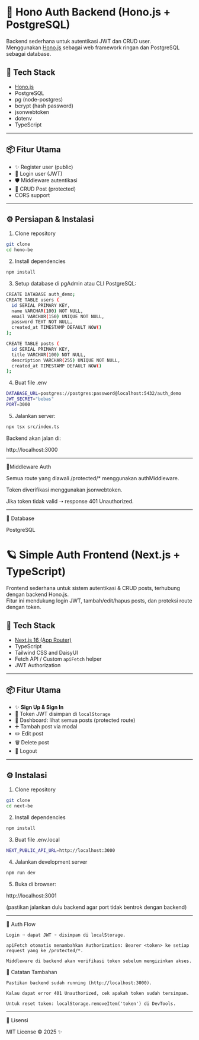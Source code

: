 # 🌙 Hono Auth Backend (Hono.js + PostgreSQL)

Backend sederhana untuk autentikasi JWT dan CRUD user.  
Menggunakan [Hono.js](https://hono.dev/) sebagai web framework ringan dan PostgreSQL sebagai database.

## 🧰 Tech Stack

- [Hono.js](https://hono.dev/)
- PostgreSQL
- pg (node-postgres)
- bcrypt (hash password)
- jsonwebtoken
- dotenv
- TypeScript

---

## 📦 Fitur Utama

- ✨ Register user (public)
- 🔑 Login user (JWT)
- 🛡️ Middleware autentikasi
- 🧑 CRUD Post (protected)
- CORS support

---

## ⚙️ Persiapan & Instalasi

1. Clone repository

```bash
git clone
cd hono-be
```

2. Install dependencies

```bash
npm install
```

3. Setup database di pgAdmin atau CLI PostgreSQL:

```bash
CREATE DATABASE auth_demo;
CREATE TABLE users (
  id SERIAL PRIMARY KEY,
  name VARCHAR(100) NOT NULL,
  email VARCHAR(150) UNIQUE NOT NULL,
  password TEXT NOT NULL,
  created_at TIMESTAMP DEFAULT NOW()
);

CREATE TABLE posts (
  id SERIAL PRIMARY KEY,
  title VARCHAR(100) NOT NULL,
  description VARCHAR(255) UNIQUE NOT NULL,
  created_at TIMESTAMP DEFAULT NOW()
);
```

4. Buat file .env

```bash
DATABASE_URL=postgres://postgres:password@localhost:5432/auth_demo
JWT_SECRET="bebas"
PORT=3000
```

5. Jalankan server:

```bash
npx tsx src/index.ts
```

Backend akan jalan di:

http://localhost:3000

---

🧰Middleware Auth

Semua route yang diawali /protected/\* menggunakan authMiddleware.

Token diverifikasi menggunakan jsonwebtoken.

Jika token tidak valid ➝ response 401 Unauthorized.

---

🐘 Database

PostgreSQL

# 🪐 Simple Auth Frontend (Next.js + TypeScript)

Frontend sederhana untuk sistem autentikasi & CRUD posts, terhubung dengan backend Hono.js.  
Fitur ini mendukung login JWT, tambah/edit/hapus posts, dan proteksi route dengan token.

## 🚀 Tech Stack

- [Next.js 16 (App Router)](https://nextjs.org/)
- TypeScript
- Tailwind CSS and DaisyUI
- Fetch API / Custom `apiFetch` helper
- JWT Authorization

---

## 📦 Fitur Utama

- ✨ **Sign Up & Sign In**
- 🔐 Token JWT disimpan di `localStorage`
- 👤 Dashboard: lihat semua posts (protected route)
- ➕ Tambah post via modal
- ✏️ Edit post
- 🗑️ Delete post
- 🚪 Logout

---

## ⚙️ Instalasi

1. Clone repository

```bash
git clone
cd next-be
```

2. Install dependencies

```bash
npm install
```

3. Buat file .env.local

```bash
NEXT_PUBLIC_API_URL=http://localhost:3000
```

4. Jalankan development server

```bash
npm run dev
```

5. Buka di browser:

http://localhost:3001

(pastikan jalankan dulu backend agar port tidak bentrok dengan backend)

---

🧠 Auth Flow

    Login ➝ dapat JWT ➝ disimpan di localStorage.

    apiFetch otomatis menambahkan Authorization: Bearer <token> ke setiap request yang ke /protected/*.

    Middleware di backend akan verifikasi token sebelum mengizinkan akses.

🧰 Catatan Tambahan

    Pastikan backend sudah running (http://localhost:3000).

    Kalau dapat error 401 Unauthorized, cek apakah token sudah tersimpan.

    Untuk reset token: localStorage.removeItem('token') di DevTools.

---

📜 Lisensi

MIT License © 2025 ✨
